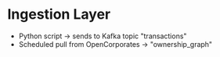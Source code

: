 # Ingestion Layer
  * Python script → sends to Kafka topic "transactions"
  * Scheduled pull from OpenCorporates → "ownership_graph"